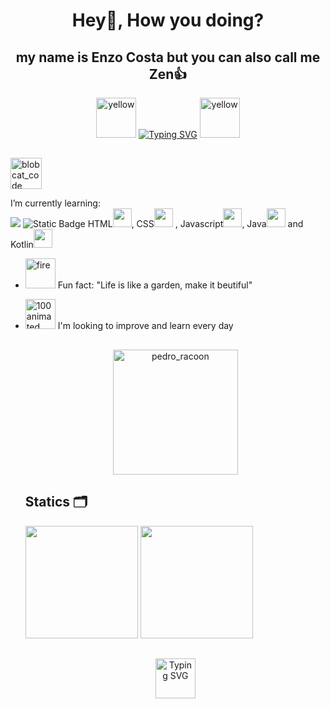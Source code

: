 <div align="center">

# Hey👋, How you doing? 

</div>
<div align="center">

## my name is Enzo Costa but you can also call me Zen👍

</div>

<div align="center">
<a href="https://emoji.gg/emoji/56784-yellow"><img src="https://cdn3.emoji.gg/emojis/56784-yellow.gif" width="64px" height="64px" alt="yellow"></a>
<a href="https://git.io/typing-svg"><img src="https://readme-typing-svg.herokuapp.com?font=Caveat&size=30&pause=1000&color=F7D913&center=true&width=435&lines=That+is+my+github+profile;+Take+a+look+and+enjoy%F0%9F%91%8B%F0%9F%99%82" alt="Typing SVG" /></a>
<a href="https://emoji.gg/emoji/56784-yellow"><img src="https://cdn3.emoji.gg/emojis/56784-yellow.gif" width="64px" height="64px" alt="yellow"></a>
</div>
 

##
  <a href="https://emoji.gg/emoji/1878-blobcat-code"><img src="https://cdn3.emoji.gg/emojis/1878-blobcat-code.gif" width="50px" height="50px" alt="blobcat_code"></a> 
  
I’m currently learning:
<br>
<img src="https://img.shields.io/badge/PHP-%23777BB4?style=for-the-badge&logo=php&logoColor=%23777BB4&labelColor=%23000000"/>
<img alt="Static Badge" src="https://img.shields.io/badge/MySQL-%234479A1?style=for-the-badge&logo=mysql&logoColor=%23ffffff&labelColor=%23000000">
HTML<img src="https://cdn.jsdelivr.net/gh/devicons/devicon@latest/icons/html5/html5-original.svg" widht = "30px" height = "30px"/>, CSS<img src="https://cdn.jsdelivr.net/gh/devicons/devicon@latest/icons/css3/css3-original.svg" widht = "30px" height = "30px"/> , Javascript<img src="https://cdn.jsdelivr.net/gh/devicons/devicon@latest/icons/javascript/javascript-original.svg" widht = "30px" height = "30px" />, Java<img src="https://cdn.jsdelivr.net/gh/devicons/devicon@latest/icons/java/java-original.svg"  widht = "30px" height = "30px"/> and Kotlin<img src="https://cdn.jsdelivr.net/gh/devicons/devicon@latest/icons/androidstudio/androidstudio-original.svg"  widht = "30px" height = "30px"/>  </b>
- <a href="https://emoji.gg/emoji/5138-fire"><img src="https://cdn3.emoji.gg/emojis/5138-fire.gif" width="48px" height="48px" alt="fire"></a> Fun fact: "Life is like a garden, make it beutiful"
- <a href="https://emoji.gg/emoji/6919-100animated"><img src="https://cdn3.emoji.gg/emojis/6919-100animated.gif" width="48px" height="48px" alt="100animated"></a> I'm looking to improve and learn every day
  ##
  <div align="center">
    <a href="https://emoji.gg/emoji/91428-pedro-racoon"><img src="https://cdn3.emoji.gg/emojis/91428-pedro-racoon.gif" width="200px" height="200px" alt="pedro_racoon"></a>
  </div>
   
   ## Statics 🗂️
  <div align="center>
<a href="https://github.com/EnzoCostaPaz">
<img loading="lazy" height="180em" src="https://github-readme-stats.vercel.app/api/top-langs/?username=EnzoCostaPaz&layout=compact&langs_count=7&theme=dracula"/>
<img loading="lazy" height="180em" src="https://github-readme-stats.vercel.app/api?username=EnzoCostaPaz&show_icons=true&theme=dracula&include_all_commits=true&count_private=true"/>
</div>
 
 ##
 
 <div align="center">
<a href="https://git.io/typing-svg"><img src="https://readme-typing-svg.herokuapp.com?font=Bookman+Old+Style&duration=3500&pause=1000&color=F7F7F7&background=AC992200&random=false&width=435&lines=Thanks+for+watching+this+far%E2%9C%8C%EF%B8%8F;Have+a+nice+day%F0%9F%98%8E" alt="Typing SVG"widht = "64px" height = "64px" /></a>
</div>

